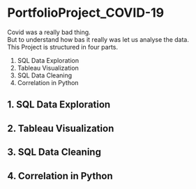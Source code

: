 # PortfolioProject_COVID-19
Covid was a really bad thing. <br> But to understand how bas it really was let us analyse the data. <br>
This Project is structured in four parts.

1. SQL Data Exploration
2. Tableau Visualization
3. SQL Data Cleaning
4. Correlation in Python

## 1. SQL Data Exploration
## 2. Tableau Visualization
## 3. SQL Data Cleaning
## 4. Correlation in Python
